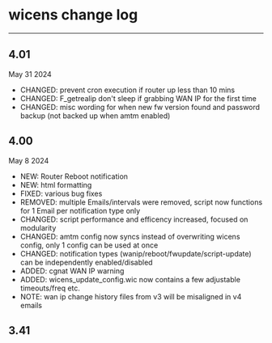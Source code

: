 # wicens change log
-----------------
## 4.01
May 31 2024
* CHANGED: prevent cron execution if router up less than 10 mins
* CHANGED: F_getrealip don't sleep if grabbing WAN IP for the first time
* CHANGED: misc wording for when new fw version found and password backup (not backed up when amtm enabled)

## 4.00
May 8 2024
* NEW: Router Reboot notification
* NEW: html formatting
* FIXED: various bug fixes
* REMOVED: multiple Emails/intervals were removed, script now functions for 1 Email per notification type only
* CHANGED: script performance and efficency increased, focused on modularity
* CHANGED: amtm config now syncs instead of overwriting wicens config, only 1 config can be used at once
* CHANGED: notification types (wanip/reboot/fwupdate/script-update) can be independently enabled/disabled
* ADDED: cgnat WAN IP warning
* ADDED: wicens_update_config.wic now contains a few adjustable timeouts/freq etc.
* NOTE: wan ip change history files from v3 will be misaligned in v4 emails

## 3.41
